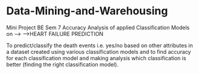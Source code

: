 # Data-Mining-and-Warehousing
Mini Project BE Sem 7
Accuracy Analysis of applied
Classification Models on -->
-->HEART FAILURE PREDICTION

To predict/classify the death events i.e. yes/no based on other attributes in a dataset created using various classification models and to find accuracy for each classification model and making analysis which classification is better (finding the right  classification model).

